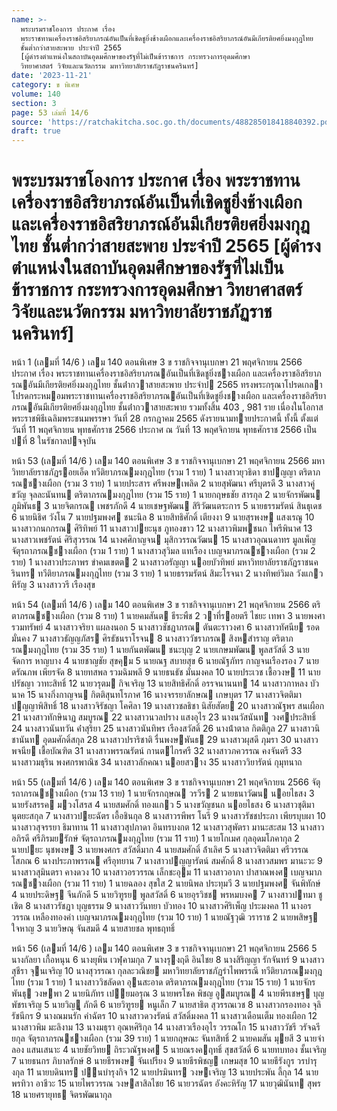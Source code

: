 ```yaml
---
name: >-
  พระบรมราชโองการ ประกาศ เรื่อง
  พระราชทานเครื่องราชอิสริยาภรณ์อันเป็นที่เชิดชูยิ่งช้างเผือกและเครื่องราชอิสริยาภรณ์อันมีเกียรติยศยิ่งมงกุฎไทย
  ชั้นต่ำกว่าสายสะพาย ประจำปี 2565
  [ผู้ดำรงตำแหน่งในสถาบันอุดมศึกษาของรัฐที่ไม่เป็นข้าราชการ กระทรวงการอุดมศึกษา
  วิทยาศาสตร์ วิจัยและนวัตกรรม มหาวิทยาลัยราชภัฏราชนครินทร์]
date: '2023-11-21'
category: ข พิเศษ
volume: 140
section: 3
page: 53 เล่มที่ 14/6
source: 'https://ratchakitcha.soc.go.th/documents/488285018418840392.pdf'
draft: true
---
```


# พระบรมราชโองการ ประกาศ เรื่อง พระราชทานเครื่องราชอิสริยาภรณ์อันเป็นที่เชิดชูยิ่งช้างเผือกและเครื่องราชอิสริยาภรณ์อันมีเกียรติยศยิ่งมงกุฎไทย ชั้นต่ำกว่าสายสะพาย ประจำปี 2565 [ผู้ดำรงตำแหน่งในสถาบันอุดมศึกษาของรัฐที่ไม่เป็นข้าราชการ กระทรวงการอุดมศึกษา วิทยาศาสตร์ วิจัยและนวัตกรรม มหาวิทยาลัยราชภัฏราชนครินทร์]

หน้า 1 (เลมที่ 14/6 ) เลม 140 ตอนพิเศษ 3 ข ราชกิจจานุเบกษา 21 พฤศจิกายน 2566 ประกาศ เรื่อง พระราชทานเครื่องราชอิสริยาภรณอันเป็นที่เชิดชูยิ่งชางเผือก และเครื่องราชอิสริยาภรณอันมีเกียรติยศยิ่งมงกุฎไทย ชั้นต่ํากวาสายสะพาย ประจําป 2565 ทรงพระกรุณาโปรดเกลาโปรดกระหมอมพระราชทานเครื่องราชอิสริยาภรณอันเป็นที่เชิดชูยิ่งชางเผือก และเครื่องราชอิสริยาภรณอันมีเกียรติยศยิ่งมงกุฎไทย ชั้นต่ํากวาสายสะพาย รวมทั้งสิ้น 403 , 981 ราย เนื่องในโอกาสพระราชพิธีเฉลิมพระชนมพรรษา วันที่ 28 กรกฎาคม 2565 ดังรายนามทายประกาศนี้ ทั้งนี้ ตั้งแต่วันที่ 11 พฤศจิกายน พุทธศักราช 2566 ประกาศ ณ วันที่ 13 พฤศจิกายน พุทธศักราช 2566 เป็นปที่ 8 ในรัชกาลปจจุบัน

หน้า 53 (เลมที่ 14/6 ) เลม 140 ตอนพิเศษ 3 ข ราชกิจจานุเบกษา 21 พฤศจิกายน 2566 มหาวิทยาลัยราชภัฏรอยเอ็ด ทวีติยาภรณมงกุฎไทย (รวม 1 ราย) 1 นางสาวยุวธิดา ชาปญญา ตริตาภรณชางเผือก (รวม 3 ราย) 1 นายประสาร ศรีพงษเพลิด 2 นายสุพัฒนา ศรีบุตรดี 3 นางสาวคู่ขวัญ จุลละนันทน ตริตาภรณมงกุฎไทย (รวม 15 ราย) 1 นายกฤษธชัย สารกุล 2 นายจักรพัฒน ภูมิพันธ 3 นายจิตกรณ เพชรภักดี 4 นายเชษฐพัฒน สิริวัฒนตระการ 5 นายธรรมรัตน์ สินธุเดช 6 นายนิธิศ วังโน 7 นายปฐมพงศ ชนะนิล 8 นายสิทธิศักดิ์ เตียงงา 9 นายสุรพงษ แสงเรณู 10 นางสาวกนกกรณ ศิริทิพย์ 11 นางสาวปยะนุช ภูทองขาว 12 นางสาวพิมพชนก ไพรีพินาศ 13 นางสาวเพชรัตน์ ศิริสุวรรณ 14 นางศศิกาญจน มุสิกวรรณวัฒน 15 นางสาวอุณนดาทร มูลเพ็ญ จัตุรถาภรณชางเผือก (รวม 1 ราย) 1 นางสาวสุวิมล แทเรือง เบญจมาภรณชางเผือก (รวม 2 ราย) 1 นางสาวประภาพร ขําคมเขตต 2 นางสาวอรัญญา นอยบัวทิพย์ มหาวิทยาลัยราชภัฏราชนครินทร ทวีติยาภรณมงกุฎไทย (รวม 3 ราย) 1 นายธรรมรัตน์ สิมะโรจนา 2 นางทิพย์วิมล วังแกวหิรัญ 3 นางสาววรี เรืองสุข

หน้า 54 (เลมที่ 14/6 ) เลม 140 ตอนพิเศษ 3 ข ราชกิจจานุเบกษา 21 พฤศจิกายน 2566 ตริตาภรณชางเผือก (รวม 8 ราย) 1 นายคมสันต ธีระพืช 2 วาที่รอยตรี ไชยะ เทพา 3 นายพงศา รวมทรัพย์ 4 นางสาวจริยา แผลงนอก 5 นางสาวชัชฎาภรณ ตันตะราวงศา 6 นางสาวทัศนีย รอดมั่นคง 7 นางสาวธัญญภัสร ศิรธัชนราโรจน 8 นางสาววัชราภรณ สิงหสําราญ ตริตาภรณมงกุฎไทย (รวม 35 ราย) 1 นายกันตพัฒน ชนะบุญ 2 นายเกษมพัฒน พูลสวัสดิ์ 3 นายจัดการ หาญบาง 4 นายชาญชัย สุขคุม 5 นายณฐ สบายสุข 6 นายณัฐภัทร กาญจนเรืองรอง 7 นายดรัณภพ เพียรจัด 8 นายทสพล รวมฉิมพลี 9 นายธนธัช มั่นมงคล 10 นายประเวช เชื้อวงษ 11 นายปรัชญา วาทะสิทธิ์ 12 นายวรุตม กิจเจริญ 13 นายสิทธิศักดิ์ อรรจนานนท 14 นางสาวกาหลง บัวนาค 15 นางกิ่งกาญจน กิตติสุนทโรภาศ 16 นางจรรยาลักษณ เกษบุตร 17 นางสาวจิตติมา ปญญาพิสิทธิ์ 18 นางสาวจิรัชญา โคศิลา 19 นางสาวชลธิชา นิสัยสัตย 20 นางสาวณัฐพร สนเผือก 21 นางสาวทักษินาฏ สมบูรณ 22 นางสาวนวลปราง แสงอุไร 23 นางนวัสนันท วงศประสิทธิ์ 24 นางสาวนันทวัน ค่ําสุริยา 25 นางสาวนันทิพร เรืองสวัสดิ์ 26 นางน้ําตาล กิตติกูล 27 นางสาวนิชานันท อุดมศักดิ์สกุล 28 นางสาวปราริชาติ รื่นพงษพันธ 29 นางสาวผุสดี ภุมรา 30 นางสาวพจนีย เชื้อบัณฑิต 31 นางสาวพรรณรัตน์ กานตไกรศรี 32 นางสาวภควรรณ คงจันตรี 33 นางสาวมธุริน พงศกรพาณิช 34 นางสาวลักคณา นอยสวาง 35 นางสาววิยารัตน์ กุมุทนาถ

หน้า 55 (เลมที่ 14/6 ) เลม 140 ตอนพิเศษ 3 ข ราชกิจจานุเบกษา 21 พฤศจิกายน 2566 จัตุรถาภรณชางเผือก (รวม 13 ราย) 1 นายจักรกฤษณ วรวีร 2 นายธนาวัฒน นอยไธสง 3 นายรังสรรค มวงโสรส 4 นายสมศักดิ์ ทองแกว 5 นางขวัญชนก นอยไธสง 6 นางสาวชุติมา นุตยะสกุล 7 นางสาวปยะฉัตร เอื้อชินกุล 8 นางสาวรพีพร โนรี 9 นางสาวรัชชประภา เพียรบุบผา 10 นางสาวสุจรรยา ธิมาทาน 11 นางสาวสุปภาดา อินทรบงกต 12 นางสาวสุพัตรา มานะสะสม 13 นางสาวอภิรดี ศรีภิรมยรักษ์ จัตุรถาภรณมงกุฎไทย (รวม 11 ราย) 1 นายโกเมศ กุลอุดมโภคากุล 2 นายปยะ นุชพงษ 3 นายพงศกร สวัสดิ์มาก 4 นายสมศักดิ์ ล้ําเลิศ 5 นางสาวจิตติมา ศรีวรรณโสภณ 6 นางประภาพรรณ ศรีอุทยาน 7 นางสาวปญญารัตน์ สมศักดิ์ 8 นางสาวสมพร มานะวะ 9 นางสาวสุมินตรา คางดวง 10 นางสาวอรวรรณ เล็กชะอุม 11 นางสาวอาภา ปาสาณพงศ เบญจมาภรณชางเผือก (รวม 11 ราย) 1 นายฉลอง สุขใส 2 นายนิพล ประทุมวี 3 นายปฐมพงศ จันพิทักษ์ 4 นายประดิษฐ จีนภักดี 5 นายวิฑูรย พูลสวัสดิ์ 6 นายอุรวิชช พรหมบงค 7 นางสาวปทมา ชูเชิต 8 นางสาวรัชฎา บุญธรรม 9 นางสาววันทยา บัวทอง 10 นางสาวศิริเพ็ญ ประมงคล 11 นางอรวรรณ เหลืองทองคํา เบญจมาภรณมงกุฎไทย (รวม 10 ราย) 1 นายณัฐวุฒิ วราราช 2 นายพสิษฐ ใจหาญ 3 นายวิษณุ จันสมดี 4 นายสายชล พุทธฤทธิ์

หน้า 56 (เลมที่ 14/6 ) เลม 140 ตอนพิเศษ 3 ข ราชกิจจานุเบกษา 21 พฤศจิกายน 2566 5 นางกัลยา เกื้อหนุน 6 นางยุพิน เวฬุคามกุล 7 นางรุงฤดี อินไชย 8 นางสิริญญา รักจันทร์ 9 นางสาวสุชีรา จุนเจริญ 10 นางสุวรรณา กุลละวณิชย มหาวิทยาลัยราชภัฏรําไพพรรณี ทวีติยาภรณมงกุฎไทย (รวม 1 ราย) 1 นางสาววิชลัดดา อุนสะอาด ตริตาภรณมงกุฎไทย (รวม 15 ราย) 1 นายจักรพันธุ วงษพา 2 นายนิภัทร เปยมอรุณ 3 นายพรโชค พิชญ อูสมบูรณ 4 นายพีรเชษฐ บุญพัชรเจริญ 5 นายวิญู ภักดี 6 นายวิฑูรย หนูเล็ก 7 นายสาธิต สุวรรณเวช 8 นางสาวกรองทอง จุลิรัชนีกร 9 นางณมนรัก คําฉัตร 10 นางสาวดวงรัตน์ สวัสดิ์มงคล 11 นางสาวเดือนเต็ม ทองเผือก 12 นางสาวพิม มะลิงาม 13 นางมธุรา อุณหศิริกุล 14 นางสาวเรืองอุไร วรรณโก 15 นางสาววัชรี วรัจฉรียกุล จัตุรถาภรณชางเผือก (รวม 39 ราย) 1 นายกฤษณะ จันทสิทธิ์ 2 นายคมสัน มุยสี 3 นายจําลอง แสนเสนาะ 4 นายชัยวิทย ถิระวณัฐพงศ 5 นายณรงคฤทธิ์ สุขสวัสดิ์ 6 นายทบทอง ชั้นเจริญ 7 นายธนกร ภิบาลรักษ์ 8 นายธีรพงษ จันเปรียง 9 นายธีรพิชญ เกษมสุข 10 นายธีรังกูร วรบํารุงกุล 11 นายบดินทร ปนบํารุงกิจ 12 นายปรมินทร วงษเจริญ 13 นายประพัน ลี้กุล 14 นายพรทิวา อาชีวะ 15 นายไพรวรรณ วงษสาสิลไชย 16 นายวรฉัตร อังคะหิรัญ 17 นายวุฒินันท สุพร 18 นายศรายุทธ จิตรพัฒนากุล
